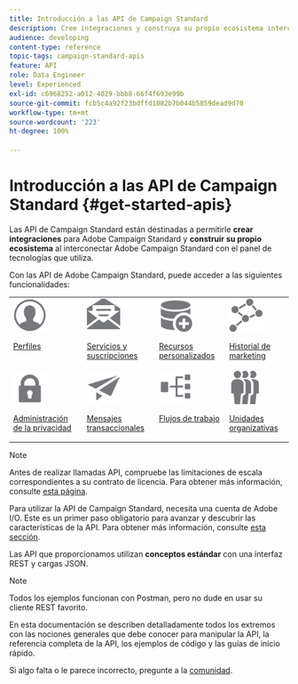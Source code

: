 ```yaml
---
title: Introducción a las API de Campaign Standard
description: Cree integraciones y construya su propio ecosistema interconectando Campaign con un panel tecnológico.
audience: developing
content-type: reference
topic-tags: campaign-standard-apis
feature: API
role: Data Engineer
level: Experienced
exl-id: c6968252-a012-4029-bbb8-66f4f693e99b
source-git-commit: fcb5c4a92f23bdffd1082b7b044b5859dead9d70
workflow-type: tm+mt
source-wordcount: '223'
ht-degree: 100%

---
```


# Introducción a las API de Campaign Standard {#get-started-apis}

Las API de Campaign Standard están destinadas a permitirle **crear integraciones** para Adobe Campaign Standard y **construir su propio ecosistema** al interconectar Adobe Campaign Standard con el panel de tecnologías que utiliza.

Con las API de Adobe Campaign Standard, puede acceder a las siguientes funcionalidades:

<table><tr>
 <td valign="top"><a href="../../api/using/retrieving-profiles.md"><img width="60px" alt="condiciones" src="assets/icon_profile.svg"/></a><p><a href="../../api/using/retrieving-profiles.md">Perfiles</a></p></td>
<td valign="top"><a href="../../api/using/creating-a-service.md"><img width="60px" alt="condiciones" src="assets/icon_services.svg"/></a><p><a href="../../api/using/creating-a-service.md">Servicios y suscripciones</a></p></td>
<td valign="top"><a href="../../api/using/interacting-with-custom-resources.md"><img width="60px" alt="condiciones" src="assets/icon_customresources.svg"/></a><p><a href="../../api/using/interacting-with-custom-resources.md">Recursos personalizados</a></p></td>
<td valign="top"><a href="../../api/using/interacting-with-marketing-history.md"><img width="60px" alt="condiciones" src="assets/icon_marketinghistory.svg"/></a><p><a href="../../api/using/interacting-with-marketing-history.md">Historial de marketing</a></p></td>
</tr>
<tr>
<td valign="top"><a href="../../api/using/creating-a-privacy-request.md"><img width="60px" alt="condiciones" src="assets/icon_privacy.svg"/></a><p><a href="../../api/using/creating-a-privacy-request.md">Administración de la privacidad</a></p></td>
<td valign="top"><a href="../../api/using/managing-transactional-messages.md"><img width="60px" alt="condiciones" src="assets/icon_transactionalmessage.svg"/></a><p><a href="../../api/using/managing-transactional-messages.md">Mensajes transaccionales</a></p></td>
<td valign="top"><a href="../../api/using/controlling-a-workflow.md"><img width="60px" alt="condiciones" src="assets/icon_workflows.svg"/></a><p><a href="../../api/using/controlling-a-workflow.md">Flujos de trabajo</a></p></td>
<td valign="top"><a href="../../api/using/retrieving-an-organizational-unit.md"><img width="60px" alt="condiciones" src="assets/icon_units.svg"/></a><p><a href="../../api/using/retrieving-an-organizational-unit.md">Unidades organizativas</a></p></td>
</tr></table>

>[!NOTE]
>
>Antes de realizar llamadas API, compruebe las limitaciones de escala correspondientes a su contrato de licencia. Para obtener más información, consulte [esta página](https://helpx.adobe.com/legal/product-descriptions/campaign-standard.html#ITInfrastructureResourcesbyActiveProfilesTiers).

Para utilizar la API de Campaign Standard, necesita una cuenta de Adobe I/O. Este es un primer paso obligatorio para avanzar y descubrir las características de la API.
Para obtener más información, consulte [esta sección](../../api/using/setting-up-api-access.md).

Las API que proporcionamos utilizan **conceptos estándar** con una interfaz REST y cargas JSON.

>[!NOTE]
>
>Todos los ejemplos funcionan con Postman, pero no dude en usar su cliente REST favorito.

En esta documentación se describen detalladamente todos los extremos con las nociones generales que debe conocer para manipular la API, la referencia completa de la API, los ejemplos de código y las guías de inicio rápido.

Si algo falta o le parece incorrecto, pregunte a la [comunidad](https://experienceleaguecommunities.adobe.com/t5/adobe-campaign-standard/ct-p/adobe-campaign-standard-community).
